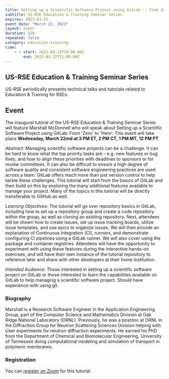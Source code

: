 ```yaml
---
title: Setting up a Scientific Software Project using GitLab -- From Zero to Hero
subtitle: US-RSE Education & Training Seminar Series
expires: 2023-03-22
event_date: "March 22, 2023"
layout: event
duration: 120
repeated: false
category: education-training
time:
    - - start: 2023-03-22T19:00:00Z
        end: 2023-03-22T21:00:00Z
---
```


## US-RSE Education & Training Seminar Series

US-RSE periodically presents technical talks and tutorials related to Education & Training for RSEs.

## Event

The inaugural tutoral of the US-RSE Education & Training Seminar Series will feature Marshall McDonnell who will speak about Setting up a Scientific Software Project using GitLab: From 'Zero' to 'Hero'.
This event will take place **Wednesday, March 22md at 3 PM ET, 2 PM CT, 1 PM MT, 12 PM PT**

*Abstract*: Managing scientific software projects can be a challenge. It can be hard to know what the top priority tasks are – e.g. new features or bug fixes, and how to align these priorities with deadlines to sponsors or for review committees. It can also be difficult to ensure a high degree of  software quality and consistent software engineering practices are used across a team. GitLab offers much more than just version control to help tackle these challenges.  This tutorial will start from the basics of GitLab and then build on this by exploring the many additional features available to manage your project. Many of the topics in this tutorial will be directly transferable to GitHub as well.

*Learning Objectives*: The tutorial will go over repository basics in GitLab, including how to set up a repository group and create a code repository within the group, as well as cloning an existing repository. Next, attendees will be shown how to create issues, set up issue tracking boards, utilize issue templates, and use epics to organize issues. We will then provide an explanation of Continuous Integration (CI), runners, and demonstrate configuring CI pipelines using a GitLab runner. We will also cover using the package and  container registries. Attendees will have the opportunity to experiment with using these features during the interactive hands-on exercises,  and will have their own instance of the tutorial repository to reference later and share with other developers at their home institution.

*Intended Audience*: Those interested in setting up a scientific software project on GitLab or those interested to learn the capabilities available on GitLab to help managing a scientific software project. Should have experience with using git.


### Biography

Marshall is a Research Software Engineer in the Application Engineering Group, part of the Computer Science and Mathematics Division at Oak Ridge National Laboratory (ORNL). Previously, he was a postdoc at ORNL in  the Diffraction Group for Neutron Scattering Sciences Division helping with User experiments for neutron diffraction experiments. He earned his PhD from the Department of Chemical and Biomolecular Engineering, University of Tennessee doing computational modeling and simulation of transport in polymeric membranes.

### Registration

You can [register on Zoom](https://mit.zoom.us/meeting/register/tJEsceGorjwpE93KyA7n5wFx-ogY-o1q7gRN) for this tutorial.
